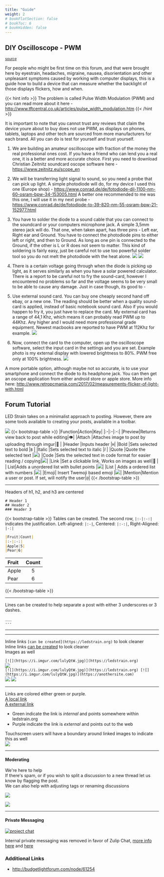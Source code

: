 ```yaml
---
title: "Guide"
weight: 2
# bookFlatSection: false
# bookToc: 6
# bookHidden: false
---
```


## DIY Oscilloscope - PWM
<sub>[source](https://ledstrain.org/d/312-homemade-oscilloscope-to-detect-pwm-diy-guide)</sub>


For people who might be first time on this forum, and that were brought here by eyestrain, headaches, migraine, nausea, disorientation and other unpleasant symptoms caused by working with computer displays, this is a guide how to build a device that can measure whether the backlight of those displays flickers, how and when. 

{{< hint info >}}
The problem is called Pulse Width Modulation (PWM) and you can read more about it here -  
http://www.tftcentral.co.uk/articles/pulse_width_modulation.htm
{{< /hint >}}

It is important to note that you cannot trust any reviews that claim the device youre about to buy does not use PWM, as displays on phones, tablets, laptops and other tech are sourced from more manufacturers for each brand. All you can do is test for yourself and trust yourself.

1. We are building an amateur oscilloscope with fraction of the money the real professional ones cost. If you have a friend who can lend you a real one, it is a better and more accurate choice. First you need to download Christian Zeitnitz soundcard oscope software here - https://www.zeitnitz.eu/scope_en

2. We will be transferring light signal to sound, so you need a probe that can pick up light. A simple photodiode will do, for my device I used this one (Europe shop) - https://www.conrad.de/de/fotodiode-dil-1100-nm-60-osram-bpw-34-153005.html
A better one recommended to me was this one, I will use it in my next probe - https://www.conrad.de/de/fotodiode-to-39-820-nm-55-osram-bpw-21-152977.html

3. You have to solder the diode to a sound cable that you can connect to the soundcard or your computers microphone jack. A simple 3,5mm stereo jack will do. That one, when taken apart, has three pins - Left ear, Right ear and Ground. You have to connect the photodiode pins to either left or right, and then to Ground. As long as one pin is connected to the Ground, if the other is L or R does not seem to matter. This kind of soldering is fairly easy, just be careful not to use too powerful solder tool so you do not melt the photodiode with the heat alone. 
![](https://i.imgur.com/EUE99z6.jpg)
![](https://i.imgur.com/3ibAU32.jpg)

4. There is a certain voltage going through when the diode is picking up light, as it serves similarly as when you have a solar powered calculator. There is a report to be careful not to fry the sound-card, however I encountered no problems so far and the voltage seems to be very small to be able to cause any damage. Just in case though, its good to -

5. Use external sound card. You can buy one cheaply second hand off ebay, or a new one. The reading should be better when a quality sound-card is applied, instead of basic notebook sound card. Also if you would happen to fry it, you just have to replace the card. My external card has a range of 44,1 Khz, which means it can probably read PWM up to 44Khz. Any higher and I would need more professional grade equipment. Newest macbooks are reported to have PWM at 112Khz for example.
![](https://i.imgur.com/RjmZRru.jpg)

6. Now, connect the card to the computer, open up the oscilloscope software, select the  input card in the settings and you are set. Example photo is my external display with lowered brightness to 80%. PWM free only at 100% brightness.
![](https://i.imgur.com/tU8Ltz0.jpg)

A more portable option, although maybe not so accurate, is to use your smartphone and connect the diode to its headphone jack. You can then get an oscope application from either android store or apple store. 
More info here: http://www.retropcmania.com/2017/02/measurements-flicker-of-light-with.html

## Forum Tutorial

LED Strain takes on a minimalist approach to posting. 
However, there are some tools available to creating your posts, available in a toolbar.

![](https://i.imgur.com/dlwc0rb.png)
{{< bootstrap-table >}}
|Function|Action|Key|
|:-|:-|:-:|
|Preview|Returns view back to post while editing|👁️|
|Attach  |Attaches image to post by uploading through imgur|📄 |
|Header |Inputs header                                                |`H`|
|Bold      |Sets selected text to bold                         |`B` |
|Italic     |Sets selected text to italic                         |*I* |
|Quote  |Quote the selected text                             |![](https://i.imgur.com/BzpSSWN.png))
|Code    |Sets the selected text in code format for easier reading / copying|![](https://i.imgur.com/0CqPOS1.png)|
|Link      |Set a clickable link. Works on images as well|🔗 |
| List|Adds a unordered list with bullet points |![](https://i.imgur.com/hzBVWTi.png)|
|List | Adds a ordered list with numbers             |![](https://i.imgur.com/E5Xr5jI.png)|
|Emoji| Insert Twemoji based emoji |![](https://i.imgur.com/uc1rQXD.png)|
|Mention|Mention a user or post. If set, will notify the user|`@`|
{{< /bootstrap-table >}}







___
Headers of h1, h2, and h3 are centered

```
# Header 1
## Header 2
### Header 3
```

{{< bootstrap-table >}}
Tables can be created.
The second row, `|:-|:-:|` indicates the justification. Left-aligned: `|:-|`, Centered: `|:-:|`, Right-Aligned: `|-:|`
```markdown
|Fruit|Count|
|:-|:-:|
|Apple|5|
|Pear|6|
```
|Fruit|Count|
|:-|:-:|
|Apple|5|
|Pear|6|
{{< /bootstrap-table >}}
___

Lines can be created to help separate a post with either 3 underscores or 3 dashes.
```
___
---
```
___
---
Inline links `[can be created](https://ledstrain.org)` to look cleaner  
Inline links [can be created](https://ledstrain.org) to look cleaner  
Images as well  

`[![](https://i.imgur.com/lulyQtW.jpg)](https://ledstrain.org)`  
[![](https://i.imgur.com/lulyQtW.jpg)](https://ledstrain.org)  
`[![](https://i.imgur.com/lulyQtW.jpg)](https://ledstrain.org) [![](https://i.imgur.com/lulyQtW.jpg)](https://anothersite.com)`  
[![](https://i.imgur.com/lulyQtW.jpg)](https://ledstrain.org) [![](https://i.imgur.com/lulyQtW.jpg)](https://anothersite.com)  

___
Links are colored either green or purple.  
[A local link](https://ledstrain.org)  
[A external link](https://testsite.tld)  
* Green indicate the link is *internal* and points somewhere within ledstrain.org  
* Purple indicate the link is *external* and points out to the web  

Touchscreen users will have a boundary around linked images to indicate this as well  
![](https://i.imgur.com/Rr1mvRN.png)  

___

#### Moderating

We're here to help  
If there's spam, or if you wish to split a discussion to a new thread let us know by flagging the post.  
We can also help with adjusting tags or renaming discussions   

![](https://i.imgur.com/MN2mqZv.png)

![](https://i.imgur.com/8ohnLnY.gif)

___ 

#### Private Messaging
[![project chat](https://img.shields.io/badge/zulip-join_chat-brightgreen.svg)](https://ledstrain.zulipchat.com)

Internal private messaging was removed in favor of Zulip Chat, [more info here](https://ledstrain.org/d/731-private-messaging-transistion) and [here](https://ledstrain.org/d/722-new-chat)



### Additional Links
* http://budgetlightforum.com/node/61254
